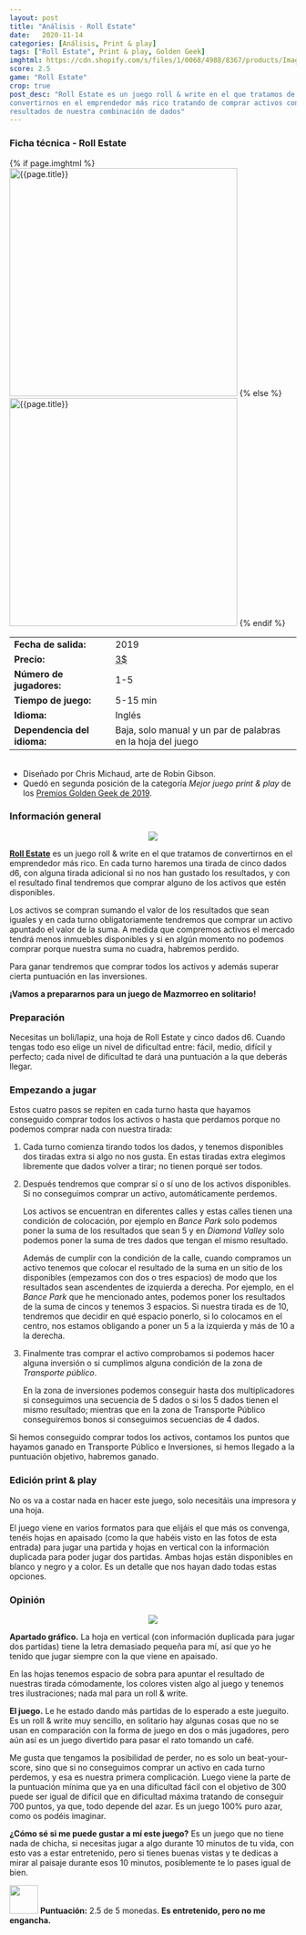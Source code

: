 ```yaml
---
layout: post
title: "Análisis - Roll Estate"
date:   2020-11-14
categories: [Análisis, Print & play]
tags: ["Roll Estate", Print & play, Golden Geek]
imghtml: https://cdn.shopify.com/s/files/1/0068/4988/8367/products/ImageTemplate_RollEstate0_540x.jpg
score: 2.5
game: "Roll Estate"
crop: true
post_desc: "Roll Estate es un juego roll & write en el que tratamos de
convertirnos en el emprendedor más rico tratando de comprar activos con los 
resultados de nuestra combinación de dados"
---
```


<div class="panel panel-primary">
    <div class="panel-heading">
<h3 class="panel-title">Ficha técnica - Roll Estate</h3>
    </div>
    <div class="panel-body">
        <div class="col-md-6 post-img">
	    {% if page.imghtml %}
            <img width="400" src="{{page.imghtml}}"
                alt="{{page.title}}">
            {% else %}
            <img width="400" src="{{site.baseurl}}/images/{{page.img}}"
                alt="{{page.title}}">
            {% endif %}
        </div>
        <div class="col-md-6">
        <table class="table table-striped table-hover">
            <tr><td class="text-left"><strong>Fecha de salida:</strong></td><td class="text-left">2019</td></tr>
            <tr><td class="text-left"><strong>Precio:</strong></td><td
            class="text-left"><a
            href="https://www.pnparcade.com/products/roll-estate">3$</a></td></tr>
            <tr><td class="text-left"><strong>Número de jugadores:</strong></td><td class="text-left">1-5</td></tr>
            <tr><td class="text-left"><strong>Tiempo de juego:</strong></td><td class="text-left">5-15 min</td></tr>
            <tr><td class="text-left"><strong>Idioma:</strong></td><td class="text-left">Inglés</td></tr>
            <tr><td class="text-left"><strong>Dependencia del
            idioma:</strong></td><td class="text-left">Baja, solo manual y un
            par de palabras en la hoja del juego</td></tr>
         </table>
        </div>
        <div class="col-md-12"></div>
        <div class="col-md-12">
         <ul>
             <br>
             <li>Diseñado por Chris Michaud, arte de Robin Gibson.</li>
             <li>Quedó en segunda posición de la categoría <i>Mejor juego print
             & play</i> de los <a
             href="{{site.baseurl}}/2020/04/30/noticias-golden-geek-awards-2019/">Premios
             Golden Geek de 2019</a>.</li>
         </ul>
     </div>
    </div>
</div>

### Información general

<p align="center"><img src="https://live.staticflickr.com/65535/50601187327_982327a66f_h.jpg"></p>
<p align="center"><small></small></p>

**[Roll Estate](https://boardgamegeek.com/boardgame/290982/roll-estate)** es un
juego roll & write en el que tratamos de convertirnos en el emprendedor más
rico. En cada turno haremos una tirada de cinco dados d6, con alguna tirada
adicional si no nos han gustado los resultados, y con el resultado final 
tendremos que comprar alguno de los activos que estén disponibles.

Los activos se compran sumando el valor de los resultados que sean iguales y en
cada turno obligatoriamente tendremos que comprar un activo apuntado el valor
de la suma. A medida que compremos activos el mercado tendrá menos inmuebles
disponibles y si en algún momento no podemos comprar porque nuestra suma no
cuadra, habremos perdido.

Para ganar tendremos que comprar todos los activos y además superar cierta
puntuación en las inversiones.

**¡Vamos a prepararnos para un juego de Mazmorreo en solitario!**

### Preparación

Necesitas un boli/lapiz, una hoja de Roll Estate y cinco dados d6. Cuando
tengas todo eso elige un nivel de dificultad entre: fácil, medio, difícil y
perfecto; cada nivel de dificultad te dará una puntuación a la que deberás
llegar.

### Empezando a jugar

Estos cuatro pasos se repiten en cada turno hasta que hayamos conseguido
comprar todos los activos o hasta que perdamos porque no podemos comprar nada
con nuestra tirada:

1. Cada turno comienza tirando todos los dados, y tenemos disponibles dos
   tiradas extra si algo no nos gusta. En estas tiradas extra elegimos
   libremente que dados volver a tirar; no tienen porqué ser todos.

2. Después tendremos que comprar sí o sí uno de los activos disponibles. Si no
   conseguimos comprar un activo, automáticamente perdemos.
   
   Los
   activos se encuentran en diferentes calles y estas calles tienen una
   condición de colocación, por ejemplo en *Bance Park* solo podemos poner la
   suma de los resultados que sean 5 y en *Diamond Valley* solo podemos poner
   la suma de tres dados que tengan el mismo resultado.
   
   Además de cumplir con la condición de la calle, cuando compramos un activo
   tenemos que colocar el resultado de la suma en un sitio de los disponibles
   (empezamos con dos o tres espacios) de modo que los resultados sean
   ascendentes de izquierda a derecha. Por ejemplo, en el *Bance Park* que he
   mencionado antes, podemos  poner los resultados de la suma de cincos y
   tenemos 3 espacios. Si nuestra tirada es de 10, tendremos que decidir en qué
   espacio ponerlo, si lo colocamos en el centro, nos estamos obligando a poner
   un 5 a la izquierda y más de 10 a la derecha.
   
3. Finalmente tras comprar el activo comprobamos si podemos hacer alguna
   inversión o si cumplimos alguna condición de la zona de *Transporte
   público*.
   
   En la zona de inversiones podemos conseguir hasta dos multiplicadores si
   conseguimos una secuencia de 5 dados o si los 5 dados tienen el mismo
   resultado; mientras que en la zona de Transporte Público conseguiremos bonos
   si conseguimos secuencias de 4 dados.

Si hemos conseguido comprar todos los activos, contamos los puntos que hayamos
ganado en Transporte Público e Inversiones, si hemos llegado a la puntuación
objetivo, habremos ganado.

### Edición print & play

No os va a costar nada en hacer este juego, solo necesitáis una impresora y una
hoja.

El juego viene en varios formatos para que elijáis el que más os
convenga, tenéis hojas en apaisado (como la que habéis visto en las fotos de
esta entrada) para jugar una partida y hojas en vertical con la información
duplicada para poder jugar dos partidas. Ambas hojas están disponibles en
blanco y negro y a color. Es un detalle que nos hayan dado todas estas
opciones.

### Opinión

<p align="center"><img src="https://live.staticflickr.com/65535/50601187247_e76dfa449e_h.jpg"></p>
<p align="center"><small></small></p>

**Apartado gráfico.** La hoja en vertical (con información duplicada para jugar
dos partidas) tiene la letra demasiado pequeña para mí, así que yo he tenido
que jugar siempre con la que viene en apaisado.

En las hojas tenemos espacio de sobra para apuntar el resultado de nuestras
tirada cómodamente, los colores visten algo al juego y tenemos tres
ilustraciones; nada mal para un roll & write.

**El juego.** Le he estado dando más partidas de lo esperado a este
jueguito. Es un roll & write muy sencillo, en solitario hay algunas cosas que
no se usan en comparación con la forma de juego en dos o más jugadores, pero
aún así es un juego divertido para pasar el rato tomando un café. 

Me gusta que tengamos la posibilidad de perder, no es solo un beat-your-score,
sino que si no conseguimos comprar un activo en cada turno perdemos, y
esa es nuestra primera complicación. Luego viene la parte de la puntuación
mínima que ya en una dificultad fácil con el objetivo de 300 puede ser igual de
difícil que en dificultad máxima tratando de conseguir 700 puntos, ya que, todo
depende del azar. Es un juego 100% puro azar, como os podéis imaginar.

**¿Cómo sé si me puede gustar a mí este juego?** Es un juego que no tiene nada
de chicha, si necesitas jugar a algo durante 10 minutos de tu vida, con esto
vas a estar entretenido, pero si tienes buenas vistas y te dedicas a mirar al
paisaje durante esos 10 minutos, posiblemente te lo pases igual de bien.

<img width="50" height="50" src="{{site.baseurl}}/favicon.ico"> **Puntuación:**
 2.5 de 5 monedas. **Es entretenido, pero no me engancha.** 
